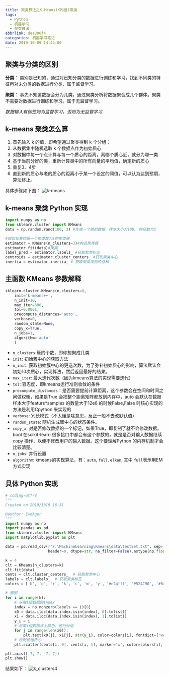 ```yaml
---
title: 聚类算法之K-Means(K均值)聚类
tags:
  - Python
  - 机器学习
  - 聚类算法
abbrlink: dea808f4
categories: 机器学习笔记
date: 2019-10-09 14:45:00
---
```


## 聚类与分类的区别

**分类**： 类别是已知的，通过对已知分类的数据进行训练和学习，找到不同类的特征再对未分类的数据进行分类，属于监督学习。

**聚类**： 事先不知道数据会分为几类，通过聚类分析将数据聚合成几个群体。聚类不需要对数据进行训练和学习。属于无监督学习。

*数据输入有标签则为监督学习，否则为无监督学习*

## k-means 聚类怎么算

1. 首先输入 k 的值，即希望通过聚类得到 k 个分组；
2. 从数据集中随机选取 k 个数据点作为初始质心
3. 对数据中每一个点计算与每一个质心的距离，离哪个质心近，就分为哪一类
4. 基于当前分好的类，重新计算类中的所有向量的平均值，确定新的质心
5. 重复3、4步
6. 直到新的质心与老的质心的距离小于某一个设定的阈值，可以认为达到预期，算法终止。

<!--more-->

具体步骤如下图：
![k-means](https://gvoidy-1251878576.cos.ap-chengdu.myqcloud.com/k-means)

## k-means 聚类 Python 实现

```python
import numpy as np
from sklearn.cluster import KMeans
data = np.random.rand(100, 3) #生成一个随机数据，样本大小为100, 特征数为3

#假如我要构造一个聚类数为3的聚类器
estimator = KMeans(n_clusters=3)#构造聚类器
estimator.fit(data)#聚类
label_pred = estimator.labels_ #获取聚类标签
centroids = estimator.cluster_centers_ #获取聚类中心
inertia = estimator.inertia_ # 获取聚类准则的总和
```

## 主函数 KMeans 参数解释

```python
sklearn.cluster.KMeans(n_clusters=8,
	init='k-means++', 
	n_init=10, 
	max_iter=300, 
	tol=0.0001, 
	precompute_distances='auto', 
	verbose=0, 
	random_state=None, 
	copy_x=True, 
	n_jobs=1, 
	algorithm='auto'
	)
```

- `n_clusters`:簇的个数，即你想聚成几类
- `init`: 初始簇中心的获取方法
- `n_init`: 获取初始簇中心的更迭次数，为了弥补初始质心的影响，算法默认会初始10次质心，实现算法，然后返回最好的结果。
- `max_iter`: 最大迭代次数（因为kmeans算法的实现需要迭代）
- `tol`: 容忍度，即kmeans运行准则收敛的条件
- `precompute_distances`：是否需要提前计算距离，这个参数会在空间和时间之间做权衡，如果是True 会把整个距离矩阵都放到内存中，auto 会默认在数据样本大于featurs*samples 的数量大于12e6 的时候False,False 时核心实现的方法是利用Cpython 来实现的
- `verbose`: 冗长模式（不太懂是啥意思，反正一般不去改默认值）
- `random_state`: 随机生成簇中心的状态条件。
- `copy_x`: 对是否修改数据的一个标记，如果True，即复制了就不会修改数据。bool 在scikit-learn 很多接口中都会有这个参数的，就是是否对输入数据继续copy 操作，以便不修改用户的输入数据。这个要理解Python 的内存机制才会比较清楚。
- `n_jobs`: 并行设置
- `algorithm`: kmeans的实现算法，有：`auto`, `full`, `elkan`, 其中 `full`表示用EM方式实现

## 具体 Python 实现

```python
# coding=utf-8
"""
Created on 2019/10/9 16:31

@author: EwdAger
"""
import numpy as np
import pandas as pd
from sklearn.cluster import KMeans
import matplotlib.pyplot as plt

data = pd.read_csv(r"F:\MachineLearning\Kmeans\data\testSet.txt", sep='\t',
                   header=0, dtype=str, na_filter=False).astype(np.float)

k = 4
clt = KMeans(n_clusters=k)
clt.fit(data)
cents = clt.cluster_centers_  # 获取聚类中心
labels = clt.labels_  # 获取聚类标签
colors = ['b', 'g', 'r', 'k', 'c', 'm', 'y', '#e24fff', '#524C90', '#845868']

# 画图
for i in range(k):
    # 获取i组数据的index
    index = np.nonzero(labels == i)[0]
    x0 = data.iloc[data.index.isin(index), 0].tolist()
    x1 = data.iloc[data.index.isin(index), 1].tolist()
    y_i = i
    # 给第i组数据涂上颜色，进行分组
    for j in range(len(x0)):
        plt.text(x0[j], x1[j], str(y_i), color=colors[i], fontdict={'weight': 'bold', 'size': 6})
    # 绘制该组质心
    plt.scatter(cents[i, 0], cents[i, 1], marker='x', color=colors[i], linewidths=7)

plt.axis([-7, 7, -7, 7])
plt.show()

```

结果如下：
![k_clusters4](https://gvoidy-1251878576.cos.ap-chengdu.myqcloud.com/k_clusters4.png)